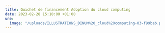 ```yaml
---
title: Guichet de financement Adoption du cloud computing
date: 2023-02-28 15:10:00 +01:00
une:
  image: "/uploads/ILLUSTRATIONS_DINUM%20_cloud%20computing-03-f99bab.png"
---
```


